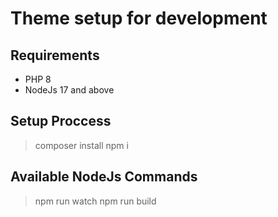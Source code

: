 # Theme setup for development
## Requirements
- PHP 8
- NodeJs 17 and above
## Setup Proccess
> composer install
> npm i
## Available NodeJs Commands
> npm run watch
> npm run build
